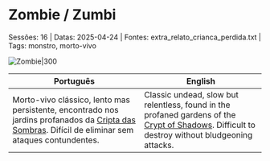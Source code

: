 
# Zombie / Zumbi

Sessões: 16 | Datas: 2025-04-24 | Fontes: extra_relato_crianca_perdida.txt | Tags: monstro, morto-vivo

![Zombie|300](zombie.jpeg)

| Português | English |
|-----------|---------|
| Morto-vivo clássico, lento mas persistente, encontrado nos jardins profanados da [Cripta das Sombras](cripta_das_sombras.md). Difícil de eliminar sem ataques contundentes. | Classic undead, slow but relentless, found in the profaned gardens of the [Crypt of Shadows](cripta_das_sombras.md). Difficult to destroy without bludgeoning attacks. |

